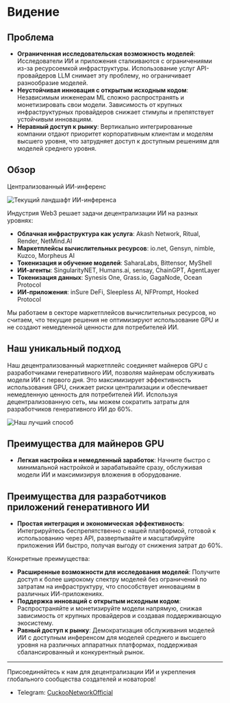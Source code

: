 # Видение

## Проблема

- **Ограниченная исследовательская возможность моделей**: Исследователи ИИ и приложения сталкиваются с ограничениями из-за ресурсоемкой инфраструктуры. Использование услуг API-провайдеров LLM снимает эту проблему, но ограничивает разнообразие моделей.
- **Неустойчивая инновация с открытым исходным кодом**: Независимым инженерам ML сложно распространять и монетизировать свои модели. Зависимость от крупных инфраструктурных провайдеров снижает стимулы и препятствует устойчивым инновациям.
- **Неравный доступ к рынку**: Вертикально интегрированные компании отдают приоритет корпоративным клиентам и моделям высшего уровня, что затрудняет доступ к доступным решениям для моделей среднего уровня.

## Обзор

Централизованный ИИ-инференс

![Текущий ландшафт ИИ-инференса](/img/cuckoo-today.webp)

Индустрия Web3 решает задачи децентрализации ИИ на разных уровнях:

- **Облачная инфраструктура как услуга**: Akash Network, Ritual, Render, NetMind.AI
- **Маркетплейсы вычислительных ресурсов**: io.net, Gensyn, nimble, Kuzco, Morpheus AI
- **Токенизация и обучение моделей**: SaharaLabs, Bittensor, MyShell
- **ИИ-агенты**: SingularityNET, Humans.ai, sensay, ChainGPT, AgentLayer
- **Токенизация данных**: Synesis One, Grass.io, GagaNode, Ocean Protocol
- **ИИ-приложения**: inSure DeFi, Sleepless AI, NFPrompt, Hooked Protocol

Мы работаем в секторе маркетплейсов вычислительных ресурсов, но считаем, что текущие решения не оптимизируют использование GPU и не создают немедленной ценности для потребителей ИИ.

## Наш уникальный подход

Наш децентрализованный маркетплейс соединяет майнеров GPU с разработчиками генеративного ИИ, позволяя майнерам обслуживать модели ИИ с первого дня. Это максимизирует эффективность использования GPU, снижает риски централизации и обеспечивает немедленную ценность для потребителей ИИ. Используя децентрализованную сеть, мы можем сократить затраты для разработчиков генеративного ИИ до 60%.

![Наш лучший способ](/img/cuckoo-better-way.webp)

## Преимущества для майнеров GPU

- **Легкая настройка и немедленный заработок**: Начните быстро с минимальной настройкой и зарабатывайте сразу, обслуживая модели ИИ и максимизируя вложения в оборудование.

## Преимущества для разработчиков приложений генеративного ИИ

- **Простая интеграция и экономическая эффективность**: Интегрируйтесь беспрепятственно с нашей платформой, готовой к использованию через API, развертывайте и масштабируйте приложения ИИ быстро, получая выгоду от снижения затрат до 60%.

Конкретные преимущества:

- **Расширенные возможности для исследования моделей**: Получите доступ к более широкому спектру моделей без ограничений по затратам на инфраструктуру, что способствует инновациям в различных ИИ-приложениях.
- **Поддержка инноваций с открытым исходным кодом**: Распространяйте и монетизируйте модели напрямую, снижая зависимость от крупных провайдеров и создавая поддерживающую экосистему.
- **Равный доступ к рынку**: Демократизация обслуживания моделей ИИ с доступным инференсом для моделей среднего и высшего уровня на различных аппаратных платформах, поддерживая сбалансированный и конкурентный рынок.

---

Присоединяйтесь к нам для децентрализации ИИ и укрепления глобального сообщества создателей и новаторов!

- Telegram: [CuckooNetworkOfficial](https://t.me/CuckooNetworkOfficial)
